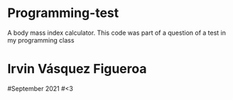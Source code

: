 # Programming-test
A  body mass index calculator. This code was part of a question of a test in my programming class
# Irvin Vásquez Figueroa
#September 2021
#<3

